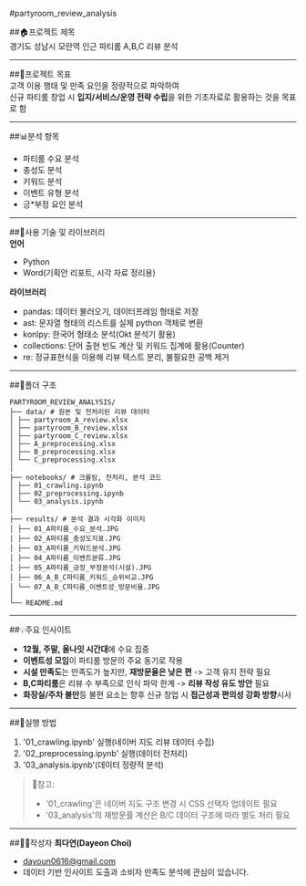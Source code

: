 #partyroom_review_analysis

##🏠프로젝트 제목<br>
경기도 성남시 모란역 인근 파티룸 A,B,C 리뷰 분석

---

##🎯프로젝트 목표<br> 
고객 이용 행태 및 만족 요인을 정량적으로 파악하여<br>
신규 파티룸 창업 시 **입지/서비스/운영 전략 수립**을 위한 기초자료로 활용하는 것을 목표로 함

---

##📊분석 항목
- 파티룸 수요 분석
- 충성도 분석
- 키워드 분석
- 이벤트 유형 분석
- 긍*부정 요인 분석

---

##🧰사용 기술 및 라이브러리<br>
**언어**
- Python
- Word(기획안 리포트, 시각 자료 정리용)

**라이브러리**
- pandas: 데이터 불러오기, 데이터프레임 형태로 저장
- ast: 문자열 형태의 리스트를 실제 python 객체로 변환
- konlpy: 한국어 형태소 분석(Okt 분석기 활용)
- collections: 단어 출현 빈도 계산 및 키워드 집계에 활용(Counter)
- re: 정규표현식을 이용해 리뷰 텍스트 분리, 불필요한 공백 제거

---

##📂폴더 구조
```
PARTYROOM_REVIEW_ANALYSIS/
├── data/ # 원본 및 전처리된 리뷰 데이터
│ ├── partyroom_A_review.xlsx
│ ├── partyroom_B_review.xlsx
│ ├── partyroom_C_review.xlsx
│ ├── A_preprocessing.xlsx
│ ├── B_preprocessing.xlsx
│ └── C_preprocessing.xlsx
│
├── notebooks/ # 크롤링, 전처리, 분석 코드
│ ├── 01_crawling.ipynb
│ ├── 02_preprocessing.ipynb
│ └── 03_analysis.ipynb
│
├── results/ # 분석 결과 시각화 이미지
│ ├── 01_A파티룸_수요_분석.JPG
│ ├── 02_A파티룸_충성도지표.JPG
│ ├── 03_A파티룸_키워드분석.JPG
│ ├── 04_A파티룸_이벤트분류.JPG
│ ├── 05_A파티룸_긍정_부정분석(시설).JPG
│ ├── 06_A_B_C파티룸_키워드_순위비교.JPG
│ └── 07_A_B_C파티룸_이벤트성_방문비율.JPG
│
└── README.md
```  

---

##💡주요 인사이트
- **12월, 주말, 올나잇 시간대**에 수요 집중
- **이벤트성 모임**이 파티룸 방문의 주요 동기로 작용
- **시설 만족도**는 만족도가 높지만, **재방문율은 낮은 편** -> 고객 유지 전략 필요
- **B,C파티룸**은 리뷰 수 부족으로 인식 파악 한계 -> **리뷰 작성 유도 방안** 필요
- **화장실/주차 불만**등 불편 요소는 향후 신규 창업 시 **접근성과 편의성 강화 방향**시사

---

##🚀실행 방법
1. '01_crawling.ipynb' 실행(네이버 지도 리뷰 데이터 수집)
2. '02_preprocessing.ipynb' 실행(데이터 전처리)
3. '03_analysis.ipynb'(데이터 정량적 분석)

> 🔎참고:<br>
> - '01_crawling'은 네이버 지도 구조 변경 시 CSS 선택자 업데이트 필요
> - '03_analysis'의 재방문률 계산은 B/C 데이터 구조에 따라 별도 처리 필요

---

##👩‍💻작성자
**최다연(Dayeon Choi)**
- dayoun0616@gmail.com
- 데이터 기반 인사이트 도출과 소비자 만족도 분석에 관심이 있습니다.
